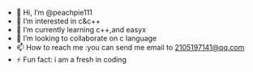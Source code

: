 - 👋 Hi, I’m @peachpie111
- 👀 I’m interested in c&c++
- 🌱 I’m currently learning c++,and easyx
- 💞️ I’m looking to collaborate on c language 
- 📫 How to reach me :you can send me email to 2105197141@qq.com
- ⚡ Fun fact: i am a fresh  in coding

<!---
peachpie111/peachpie111 is a ✨ special ✨ repository because its `README.md` (this file) appears on your GitHub profile.
You can click the Preview link to take a look at your changes.
--->
